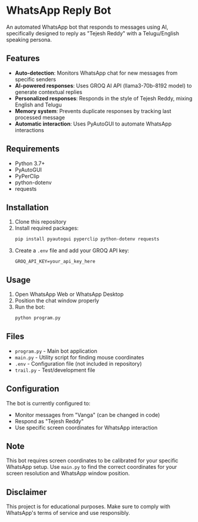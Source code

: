 # WhatsApp Reply Bot

An automated WhatsApp bot that responds to messages using AI, specifically designed to reply as "Tejesh Reddy" with a Telugu/English speaking persona.

## Features

- **Auto-detection**: Monitors WhatsApp chat for new messages from specific senders
- **AI-powered responses**: Uses GROQ AI API (llama3-70b-8192 model) to generate contextual replies
- **Personalized responses**: Responds in the style of Tejesh Reddy, mixing English and Telugu
- **Memory system**: Prevents duplicate responses by tracking last processed message
- **Automatic interaction**: Uses PyAutoGUI to automate WhatsApp interactions

## Requirements

- Python 3.7+
- PyAutoGUI
- PyPerClip
- python-dotenv
- requests

## Installation

1. Clone this repository
2. Install required packages:
   ```bash
   pip install pyautogui pyperclip python-dotenv requests
   ```
3. Create a `.env` file and add your GROQ API key:
   ```
   GROQ_API_KEY=your_api_key_here
   ```

## Usage

1. Open WhatsApp Web or WhatsApp Desktop
2. Position the chat window properly
3. Run the bot:
   ```bash
   python program.py
   ```

## Files

- `program.py` - Main bot application
- `main.py` - Utility script for finding mouse coordinates
- `.env` - Configuration file (not included in repository)
- `trail.py` - Test/development file

## Configuration

The bot is currently configured to:
- Monitor messages from "Vanga" (can be changed in code)
- Respond as "Tejesh Reddy"
- Use specific screen coordinates for WhatsApp interaction

## Note

This bot requires screen coordinates to be calibrated for your specific WhatsApp setup. Use `main.py` to find the correct coordinates for your screen resolution and WhatsApp window position.

## Disclaimer

This project is for educational purposes. Make sure to comply with WhatsApp's terms of service and use responsibly.
